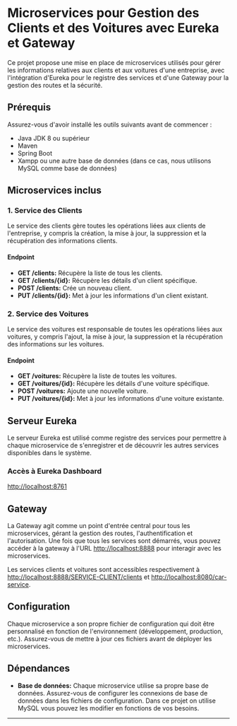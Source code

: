 # Microservices pour Gestion des Clients et des Voitures avec Eureka et Gateway

Ce projet propose une mise en place de microservices utilisés pour gérer les informations relatives aux clients et aux voitures d'une entreprise, avec l'intégration d'Eureka pour le registre des services et d'une Gateway pour la gestion des routes et la sécurité.

## Prérequis

Assurez-vous d'avoir installé les outils suivants avant de commencer :

- Java JDK 8 ou supérieur
- Maven
- Spring Boot
- Xampp ou une autre base de données (dans ce cas, nous utilisons MySQL comme base de données)

## Microservices inclus

### 1. Service des Clients

Le service des clients gère toutes les opérations liées aux clients de l'entreprise, y compris la création, la mise à jour, la suppression et la récupération des informations clients.

#### Endpoint

- **GET /clients:** Récupère la liste de tous les clients.
- **GET /clients/{id}:** Récupère les détails d'un client spécifique.
- **POST /clients:** Crée un nouveau client.
- **PUT /clients/{id}:** Met à jour les informations d'un client existant.

### 2. Service des Voitures

Le service des voitures est responsable de toutes les opérations liées aux voitures, y compris l'ajout, la mise à jour, la suppression et la récupération des informations sur les voitures.

#### Endpoint

- **GET /voitures:** Récupère la liste de toutes les voitures.
- **GET /voitures/{id}:** Récupère les détails d'une voiture spécifique.
- **POST /voitures:** Ajoute une nouvelle voiture.
- **PUT /voitures/{id}:** Met à jour les informations d'une voiture existante.

## Serveur Eureka

Le serveur Eureka est utilisé comme registre des services pour permettre à chaque microservice de s'enregistrer et de découvrir les autres services disponibles dans le système.

### Accès à Eureka Dashboard

[http://localhost:8761](http://localhost:8761)

## Gateway

La Gateway agit comme un point d'entrée central pour tous les microservices, gérant la gestion des routes, l'authentification et l'autorisation. Une fois que tous les services sont démarrés, vous pouvez accéder à la gateway à l'URL [http://localhost:8888](http://localhost:8888) pour interagir avec les microservices.

Les services clients et voitures sont accessibles respectivement à [http://localhost:8888/SERVICE-CLIENT/clients](http://localhost:8888/SERVICE-CLIENT/clients) et [http://localhost:8080/car-service](http://localhost:8080/car-service).

## Configuration

Chaque microservice a son propre fichier de configuration qui doit être personnalisé en fonction de l'environnement (développement, production, etc.). Assurez-vous de mettre à jour ces fichiers avant de déployer les microservices.

## Dépendances

- **Base de données:** Chaque microservice utilise sa propre base de données. Assurez-vous de configurer les connexions de base de données dans les fichiers de configuration.
Dans ce projet on utilise MySQL vous pouvez les modifier en fonctions de vos besoins.
---
